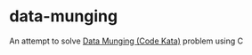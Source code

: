 # data-munging
An attempt to solve [Data Munging (Code Kata)](http://codekata.com/kata/kata04-data-munging/) problem using C
